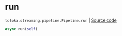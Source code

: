# run
`toloka.streaming.pipeline.Pipeline.run` | [Source code](https://github.com/Toloka/toloka-kit/blob/v1.2.3/src/streaming/pipeline.py#L394)

```python
async run(self)
```

